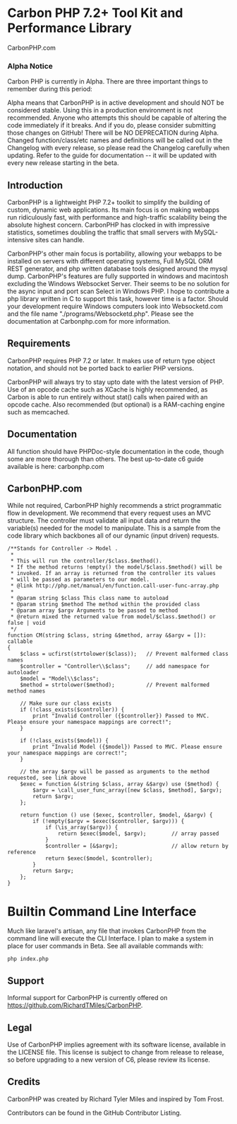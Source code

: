 # Carbon PHP  7.2+ Tool Kit and Performance Library

CarbonPHP.com 

### Alpha Notice

Carbon PHP is currently in Alpha. There are three important things to remember during this period:

Alpha means that CarbonPHP is in active development and should NOT be considered stable. Using this in a production environment is not recommended. Anyone who attempts this should be capable of altering the code immediately if it breaks. And if you do, please consider submitting those changes on GitHub!
There will be NO DEPRECATION during Alpha. Changed function/class/etc names and definitions will be called out in the Changelog with every release, so please read the Changelog carefully when updating.
Refer to the guide for documentation -- it will be updated with every new release starting in the beta.


## Introduction

CarbonPHP is a lightweight PHP 7.2+ toolkit to simplify the building of custom, dynamic web applications. Its main focus is on making webapps run ridiculously fast, with performance and high-traffic scalability being the absolute highest concern. CarbonPHP has clocked in with impressive statistics, sometimes doubling the traffic that small servers with MySQL-intensive sites can handle.

CarbonPHP's other main focus is portability, allowing your webapps to be installed on servers with different operating systems, Full MySQL ORM REST generator, and php written database tools designed around the mysql dump. CarbonPHP's features are fully supported in windows and macintosh excluding the Windows Websocket Server. Their seems to be no solution for the async input and port scan Select in Windows PHP. I hope to contribute a php library written in C to support this task, however time is a factor.
 Should your development require Windows computers look into Websocketd.com and the file name "./programs/Websocketd.php". Please see the documentation at Carbonphp.com for more information.

## Requirements

CarbonPHP requires PHP 7.2 or later. It makes use of return type object notation, and should not be ported back to earlier PHP versions. 

CarbonPHP will always try to stay upto date with the latest version of PHP. Use of an opcode cache such as XCache is highly recommended, as Carbon is able to run entirely without stat() calls when paired with an opcode cache. Also recommended (but optional) is a RAM-caching engine such as memcached.

## Documentation

All function should have PHPDoc-style documentation in the code, though some are more thorough than others. The best up-to-date c6 guide available is here: carbonphp.com

## CarbonPHP.com

While not required, CarbonPHP highly recommends a strict programmatic flow in development. We recommend that every request uses an MVC structure. The controller must validate all input data and return the variable(s) needed for the model to manipulate. This is a sample from the code library which backbones all of our dynamic (input driven) requests.


    /**Stands for Controller -> Model .
     *
     * This will run the controller/$class.$method().
     * If the method returns !empty() the model/$class.$method() will be
     * invoked. If an array is returned from the controller its values
     * will be passed as parameters to our model.
     * @link http://php.net/manual/en/function.call-user-func-array.php
     *
     * @param string $class This class name to autoload
     * @param string $method The method within the provided class
     * @param array $argv Arguments to be passed to method
     * @return mixed the returned value from model/$class.$method() or false | void
     */
    function CM(string $class, string &$method, array &$argv = []): callable
    {
        $class = ucfirst(strtolower($class));   // Prevent malformed class names
        $controller = "Controller\\$class";     // add namespace for autoloader
        $model = "Model\\$class";
        $method = strtolower($method);          // Prevent malformed method names

        // Make sure our class exists
        if (!class_exists($controller)) {
            print "Invalid Controller ({$controller}) Passed to MVC. Please ensure your namespace mappings are correct!";
        }

        if (!class_exists($model)) {
            print "Invalid Model ({$model}) Passed to MVC. Please ensure your namespace mappings are correct!";
        }

        // the array $argv will be passed as arguments to the method requested, see link above
        $exec = function &(string $class, array &$argv) use ($method) {
            $argv = \call_user_func_array([new $class, $method], $argv);
            return $argv;
        };

        return function () use ($exec, $controller, $model, &$argv) {    
            if (!empty($argv = $exec($controller, $argv))) {
                if (\is_array($argv)) {
                    return $exec($model, $argv);        // array passed
                }
                $controller = [&$argv];                 // allow return by reference
                return $exec($model, $controller);
            }
            return $argv;
        };
    }


# Builtin Command Line Interface

Much like laravel's artisan, any file that invokes CarbonPHP from the command line will execute the CLI Interface. I plan to make a system in place for user commands in Beta. See all available commands with:

    php index.php


## Support

Informal support for CarbonPHP is currently offered on https://github.com/RichardTMiles/CarbonPHP.

## Legal

Use of CarbonPHP implies agreement with its software license, available in the LICENSE file. This license is subject to change from release to release, so before upgrading to a new version of C6, please review its license.

## Credits

CarbonPHP was created by Richard Tyler Miles and inspired by Tom Frost.

Contributors can be found in the GitHub Contributor Listing.
